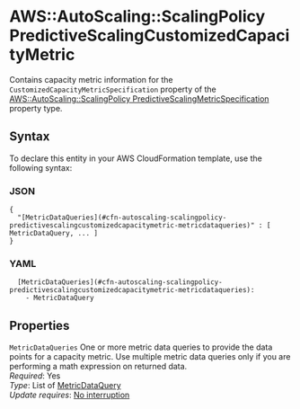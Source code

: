 # AWS::AutoScaling::ScalingPolicy PredictiveScalingCustomizedCapacityMetric<a name="aws-properties-autoscaling-scalingpolicy-predictivescalingcustomizedcapacitymetric"></a>

Contains capacity metric information for the `CustomizedCapacityMetricSpecification` property of the [AWS::AutoScaling::ScalingPolicy PredictiveScalingMetricSpecification](https://docs.aws.amazon.com/AWSCloudFormation/latest/UserGuide/aws-properties-autoscaling-scalingpolicy-predictivescalingmetricspecification.html) property type\.

## Syntax<a name="aws-properties-autoscaling-scalingpolicy-predictivescalingcustomizedcapacitymetric-syntax"></a>

To declare this entity in your AWS CloudFormation template, use the following syntax:

### JSON<a name="aws-properties-autoscaling-scalingpolicy-predictivescalingcustomizedcapacitymetric-syntax.json"></a>

```
{
  "[MetricDataQueries](#cfn-autoscaling-scalingpolicy-predictivescalingcustomizedcapacitymetric-metricdataqueries)" : [ MetricDataQuery, ... ]
}
```

### YAML<a name="aws-properties-autoscaling-scalingpolicy-predictivescalingcustomizedcapacitymetric-syntax.yaml"></a>

```
  [MetricDataQueries](#cfn-autoscaling-scalingpolicy-predictivescalingcustomizedcapacitymetric-metricdataqueries):
    - MetricDataQuery
```

## Properties<a name="aws-properties-autoscaling-scalingpolicy-predictivescalingcustomizedcapacitymetric-properties"></a>

`MetricDataQueries` <a name="cfn-autoscaling-scalingpolicy-predictivescalingcustomizedcapacitymetric-metricdataqueries"></a>
One or more metric data queries to provide the data points for a capacity metric\. Use multiple metric data queries only if you are performing a math expression on returned data\.  
_Required_: Yes  
_Type_: List of [MetricDataQuery](aws-properties-autoscaling-scalingpolicy-metricdataquery.md)  
_Update requires_: [No interruption](https://docs.aws.amazon.com/AWSCloudFormation/latest/UserGuide/using-cfn-updating-stacks-update-behaviors.html#update-no-interrupt)
